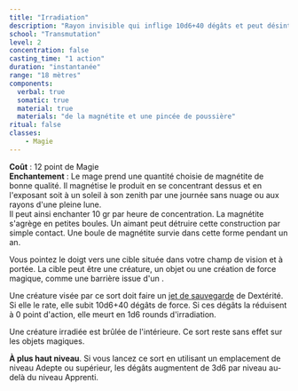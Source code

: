 ```yaml
---
title: "Irradiation"
description: "Rayon invisible qui inflige 10d6+40 dégâts et peut désintégrer sa cible."
school: "Transmutation"
level: 2
concentration: false
casting_time: "1 action"
duration: "instantanée"
range: "18 mètres"
components:
  verbal: true
  somatic: true
  material: true
  materials: "de la magnétite et une pincée de poussière"
ritual: false
classes:
    - Magie
---
```

**Coût** : 12 point de Magie  
**Enchantement** : Le mage prend une quantité choisie de magnétite de bonne qualité. Il magnétise le produit en se concentrant dessus et en l'exposant soit à un soleil à son zenith par une journée sans nuage ou aux rayons d'une pleine lune.  
Il peut ainsi enchanter 10 gr par heure de concentration. La magnétite s'agrège en petites boules. Un aimant peut détruire cette construction par simple contact. Une boule de magnétite survie dans cette forme pendant un an.   

Vous pointez le doigt vers une cible située dans votre champ de vision et à portée. La cible peut être une créature, un objet ou une création de force magique, comme une barrière issue d'un <ST s="mur-de-force"/>.

Une créature visée par ce sort doit faire un [jet de sauvegarde](/utiliser-les-caracteristiques/#jets-de-sauvegarde) de Dextérité. Si elle le rate, elle subit 10d6+40 dégâts de force. Si ces dégâts la réduisent à 0 point d'action, elle meurt en 1d6 rounds d'irradiation.

Une créature irradiée est brûlée de l'intérieure.
Ce sort reste sans effet sur les objets magiques.

**À plus haut niveau**. Si vous lancez ce sort en utilisant un emplacement de niveau Adepte ou supérieur, les dégâts augmentent de 3d6 par niveau au-delà du niveau Apprenti.
